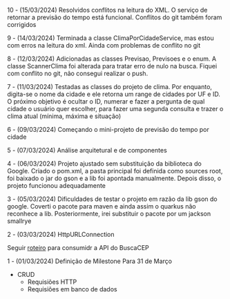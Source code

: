10 - (15/03/2024) Resolvidos conflitos na leitura do XML. O serviço de retornar a previsão do tempo está funcional. Conflitos do git também foram corrigidos

9 - (14/03/2024) Terminada a classe ClimaPorCidadeService, mas estou com erros na leitura do xml. Ainda com problemas de conflito no git

8 - (12/03/2024) Adicionadas as classes Previsao, Previsoes e o enum. A classe ScannerClima foi alterada para tratar erro de nulo na busca. Fiquei com conflito no git, não consegui realizar o push.

7 - (11/03/2024) Testadas as classes do projeto de clima. Por enquanto, digita-se o nome da cidade e ele retorna um range de cidades por UF e ID. O próximo objetivo é ocultar o ID, numerar e fazer a pergunta de qual cidade o usuário quer escolher, para fazer uma segunda consulta e trazer o clima atual (mínima, máxima e situação)

6 - (09/03/2024) Começando o mini-projeto de previsão do tempo por cidade

5 - (07/03/2024) Análise arquitetural e de componentes

4 - (06/03/2024) Projeto ajustado sem substituição da biblioteca do Google. Criado o pom.xml, a pasta principal foi definida como sources root, foi baixado o jar do gson e a lib foi apontada manualmente. Depois disso, o projeto funcionou adequadamente

3 - (05/03/2024)
   Dificuldades de testar o projeto em razão da lib gson do google. Coverti o pacote para maven e ainda assim o quarkus não reconhece a lib. Posteriormente, irei substituir o pacote por um jackson smallrye

2 - (03/03/2024) HttpURLConnection

   Seguir [roteiro](https://arthur-almeida.medium.com/consumindo-uma-api-de-maneira-simples-com-java-2a386010e4b9) para consumidr a API do BuscaCEP

1 - (01/03/2024) Definição de Milestone
   Para 31 de Março
   - CRUD
     - Requisiões HTTP
     - Requisiões em banco de dados 
